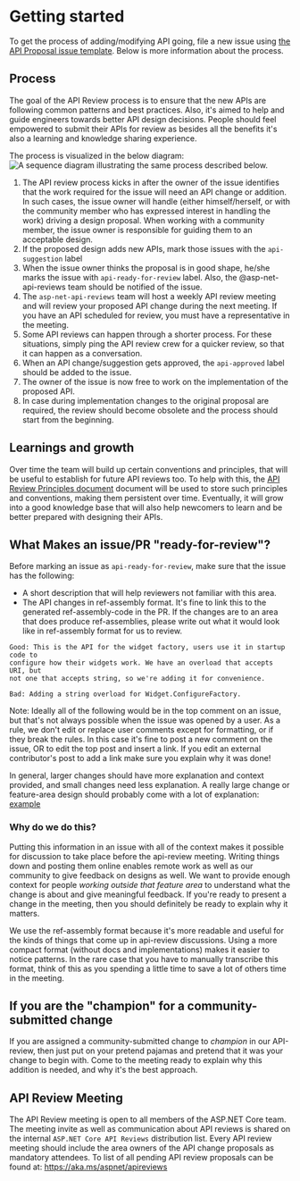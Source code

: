 # Getting started

To get the process of adding/modifying API going, file a new issue using [the API Proposal issue template](https://github.com/dotnet/aspnetcore/issues/new?assignees=&labels=api-suggestion&template=30_api_proposal.md&title=). Below is more information about the process.

## Process

The goal of the API Review process is to ensure that the new APIs are following common patterns and best practices.
Also, it's aimed to help and guide engineers towards better API design decisions. People should feel empowered to submit their APIs for review as besides all the benefits it's also a learning and knowledge sharing experience.

The process is visualized in the below diagram:
![A sequence diagram illustrating the same process described below.](https://user-images.githubusercontent.com/34246760/66542496-95052c80-eae7-11e9-9c7c-549b82a8d492.png)

1. The API review process kicks in after the owner of the issue identifies that the work required for the issue will need an API change or addition. In such cases, the issue owner will handle (either himself/herself, or with the community member who has expressed interest in handling the work) driving a design proposal. When working with a community member, the issue owner is responsible for guiding them to an acceptable design.
1. If the proposed design adds new APIs, mark those issues with the `api-suggestion` label
1. When the issue owner thinks the proposal is in good shape, he/she marks the issue with `api-ready-for-review` label. Also, the @asp-net-api-reviews team should be notified of the issue.
1. The `asp-net-api-reviews` team will host a weekly API review meeting and will review your proposed API change during the next meeting. If you have an API scheduled for review, you must have a representative in the meeting.
1. Some API reviews can happen through a shorter process. For these situations, simply ping the API review crew for a quicker review, so that it can happen as a conversation.
1. When an API change/suggestion gets approved, the `api-approved` label should be added to the issue.
1. The owner of the issue is now free to work on the implementation of the proposed API.
1. In case during implementation changes to the original proposal are required, the review should become obsolete and the process should start from the beginning.

## Learnings and growth

Over time the team will build up certain conventions and principles, that will be useful to establish for future API reviews too. To help with this, the [API Review Principles document](/APIReviewPrinciples.md) document will be used to store such principles and conventions, making them persistent over time. Eventually, it will grow into a good knowledge base that will also help newcomers to learn and be better prepared with designing their APIs.

## What Makes an issue/PR "ready-for-review"?

Before marking an issue as `api-ready-for-review`, make sure that the issue has the following:

* A short description that will help reviewers not familiar with this area.
* The API changes in ref-assembly format. It's fine to link this to the generated ref-assembly-code in the PR. If the changes are to an area that does produce ref-assemblies, please write out what it would look like in ref-assembly format for us to review.

```text
Good: This is the API for the widget factory, users use it in startup code to
configure how their widgets work. We have an overload that accepts URI, but
not one that accepts string, so we're adding it for convenience.

Bad: Adding a string overload for Widget.ConfigureFactory.
```

Note: Ideally all of the following would be in the top comment on an issue, but that's not always possible when the issue was opened by a user. As a rule, we don't edit or replace user comments except for formatting, or if they break the rules. In this case it's fine to post a new comment on the issue, OR to edit the top post and insert a link. If you edit an external contributor's post to add a link make sure you explain why it was done!

In general, larger changes should have more explanation and context provided, and small changes need less explanation. A really large change or feature-area design should probably come with a lot of explanation: [example](https://github.com/dotnet/aspnetcore/issues/17160)

### Why do we do this?

Putting this information in an issue with all of the context makes it possible for discussion to take place before the api-review meeting. Writing things down and posting them online enables remote work as well as our community to give feedback on designs as well. We want to provide enough context for people *working outside that feature area* to understand what the change is about and give meaningful feedback. If you're ready to present a change in the meeting, then you should definitely be ready to explain why it matters.

We use the ref-assembly format because it's more readable and useful for the kinds of things that come up in api-review discussions. Using a more compact format (without docs and implementations) makes it easier to notice patterns. In the rare case that you have to manually transcribe this format, think of this as you spending a little time to save a lot of others time in the meeting.

## If you are the "champion" for a community-submitted change

If you are assigned a community-submitted change to *champion* in our API-review, then just put on your pretend pajamas and pretend that it was your change to begin with. Come to the meeting ready to explain why this addition is needed, and why it's the best approach.

## API Review Meeting

The API Review meeting is open to all members of the ASP.NET Core team. The meeting invite as well as communication about API reviews is shared on the internal `ASP.NET Core API Reviews` distribution list. Every API review meeting should include the area owners of the API change proposals as mandatory attendees. To list of all pending API review proposals can be found at: <https://aka.ms/aspnet/apireviews>
